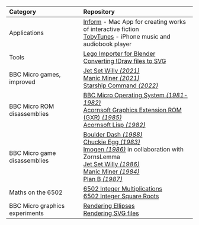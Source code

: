 <div align="center">

| Category     | Repository |
|:-------------|:-----------|
| Applications | [Inform](https://github.com/TobyLobster/Inform) - Mac App for creating works of interactive fiction<br>[TobyTunes](https://github.com/TobyLobster/TobyTunesApp) - iPhone music and audiobook player |
| Tools        | [Lego Importer for Blender](https://github.com/TobyLobster/ImportLDraw)<br>[Converting !Draw files to SVG](https://github.com/TobyLobster/DrawConversion) |
| BBC Micro games, improved | [Jet Set Willy *(2021)*](https://github.com/TobyLobster/jsw2021)<br>[Manic Miner *(2021)*](https://github.com/TobyLobster/ManicMiner2021)<br>[Starship Command *(2022)*](https://github.com/TobyLobster/StarshipCommand2022) |
| BBC Micro ROM disassemblies | [BBC Micro Operating System *(1981-1982)*](https://github.com/TobyLobster/mos)<br>[Acornsoft Graphics Extension ROM (GXR) *(1985)*](https://github.com/TobyLobster/GXR-pages)<br>[Acornsoft Lisp *(1982)*](https://github.com/TobyLobster/lisp)|
| BBC Micro game disassemblies | [Boulder Dash *(1988)*](https://github.com/TobyLobster/Boulderdash)<br>[Chuckie Egg *(1983)*](https://github.com/TobyLobster/ChuckieEgg)<br>[Imogen *(1986)*](https://github.com/ZornsLemma/Imogen) in collaboration with ZornsLemma<br>[Jet Set Willy *(1986)*](https://github.com/TobyLobster/jsw)<br>[Manic Miner *(1984)*](https://github.com/TobyLobster/ManicMiner)<br>[Plan B *(1987)*](https://github.com/TobyLobster/PlanB) |
| Maths on the 6502 | [6502 Integer Multiplications](https://github.com/TobyLobster/multiply_test)<br>[6502 Integer Square Roots](https://github.com/TobyLobster/sqrt_test) |
| BBC Micro graphics experiments | [Rendering Ellipses](https://github.com/TobyLobster/ellipse)<br>[Rendering SVG files](https://github.com/TobyLobster/svgtest) |
</div>
